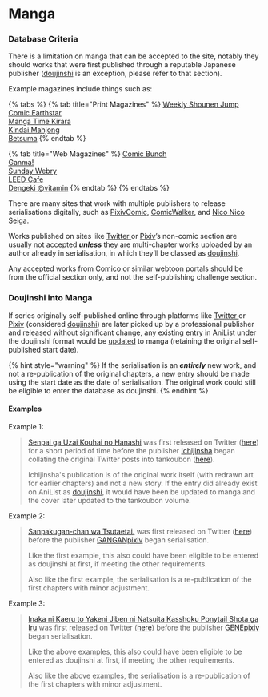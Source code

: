 # Manga

### Database Criteria

There is a limitation on manga that can be accepted to the site, notably they should works that were first published through a reputable Japanese publisher \([doujinshi](doujinshi.md) is an exception, please refer to that section\).

Example magazines include things such as:

{% tabs %}
{% tab title="Print Magazines" %}
[Weekly Shounen Jump](http://www.shonenjump.com/)  
[Comic Earthstar ](https://comic-earthstar.jp/)  
[Manga Time Kirara](http://www.dokidokivisual.com/)  
[Kindai Mahjong](http://kinma.takeshobo.co.jp/)  
[Betsuma](http://betsuma.shueisha.co.jp/)
{% endtab %}

{% tab title="Web Magazines" %}
[Comic Bunch](http://www.comicbunch.com/)  
[Ganma!](https://ganma.jp/)  
[Sunday Webry](https://www.sunday-webry.com/)  
[LEED Cafe](http://leedcafe.com/)  
[Dengeki @vitamin](http://dc.dengeki.com/vitamin/)
{% endtab %}
{% endtabs %}

There are many sites that work with multiple publishers to release serialisations digitally, such as [PixivComic](https://comic.pixiv.net/), [ComicWalker](https://comic-walker.com/), and [Nico Nico Seiga](https://seiga.nicovideo.jp/).

Works published on sites like [Twitter ](http://twitter.com)or [Pixiv](http://pixiv.net)’s non-comic section are usually not accepted _**unless**_ they are multi-chapter works uploaded by an author already in serialisation, in which they’ll be classed as [doujinshi](doujinshi.md).

Any accepted works from [Comico ](https://www.comico.jp)or similar webtoon portals should be from the official section only, and not the self-publishing challenge section.

### Doujinshi into Manga

If series originally self-published online through platforms like [Twitter ](http://twitter.com)or [Pixiv](http://pixiv.net)  \(considered [doujinshi](doujinshi.md)\) are later picked up by a professional publisher and released without significant change, any existing entry in AniList under the doujinshi format would be [updated](../../../submission-form-1/general/misc/licensed.md) to manga \(retaining the original self-published start date\).

{% hint style="warning" %}
If the serialisation is an _**entirely**_ new work, and not a re-publication of the original chapters, a new entry should be made using the start date as the date of serialisation. The original work could still be eligible to enter the database as doujinshi.
{% endhint %}

#### Examples

Example 1:

> [Senpai ga Uzai Kouhai no Hanashi](https://anilist.co/manga/103111/Senpai-ga-Uzai-Kouhai-no-Hanashi/) was first released on Twitter \([here](https://twitter.com/i/moments/969629425087082498)\) for a short period of time before the publisher [Ichijinsha](http://ichijinsha.co.jp) began collating the original Twitter posts into tankoubon \([here](https://bookwalker.jp/series/156182/list/)\).  
>   
> Ichijinsha's publication is of the original work itself \(with redrawn art for earlier chapters\) and not a new story. If the entry did already exist on AniList as [doujinshi](doujinshi.md), it would have been be updated to manga and the cover later updated to the tankoubon volume.

Example 2:

> [Sanpakugan-chan wa Tsutaetai.](https://anilist.co/manga/104776/Sanpakuganchan-wa-Tsutaetai/) was first released on Twitter \([here](https://twitter.com/syunsuke1009/status/1004317076788408320)\) before the publisher [GANGANpixiv](https://gangan.pr-pixiv.net/) began serialisation.  
>   
> Like the first example, this also could have been eligible to be entered as doujinshi at first, if meeting the other requirements. 
>
> Also like the first example, the serialisation is a re-publication of the first chapters with minor adjustment.

Example 3:

> [Inaka ni Kaeru to Yakeni Jiben ni Natsuita Kasshoku Ponytail Shota ga Iru](https://anilist.co/manga/104991) was first released on Twitter \([here](https://twitter.com/ferea86/status/956556083484540928)\) before the publisher [GENEpixiv ](https://comic.pixiv.net/magazines/88)began serialisation.  
>   
> Like the above examples, this also could have been eligible to be entered as doujinshi at first, if meeting the other requirements.
>
> Also like the above examples, the serialisation is a re-publication of the first chapters with minor adjustment.

